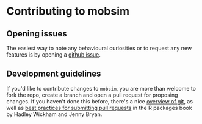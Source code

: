 # Contributing to mobsim

## Opening issues

The easiest way to note any behavioural curiosities or to request any new
features is by opening a [github issue](https://github.com/albansagouis/mobsim/issues).


## Development guidelines

If you'd like to contribute changes to `mobsim`, you are more than welcome to fork
the repo, create a branch and open a pull request for proposing changes. If you haven't done this before,
there's a nice [overview of git](https://r-pkgs.org/git.html), as well
as [best practices for submitting pull requests](http://r-pkgs.org/git.html#pr-make)
in the R packages book by Hadley Wickham and Jenny Bryan.
